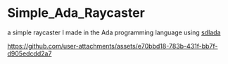 # Simple_Ada_Raycaster
a simple raycaster I made in the Ada programming language using [sdlada](https://github.com/ada-game-framework/sdlada)


https://github.com/user-attachments/assets/e70bbd18-783b-431f-bb7f-d905edcdd2a7

